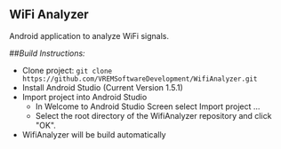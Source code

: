 ## WiFi Analyzer

Android application to analyze WiFi signals.

##*Build Instructions:*
- Clone project: `git clone https://github.com/VREMSoftwareDevelopment/WifiAnalyzer.git`
- Install Android Studio (Current Version 1.5.1)
- Import project into Android Studio
  - In Welcome to Android Studio Screen select Import project ...
  - Select the root directory of the WifiAnalyzer repository and click "OK".
- WifiAnalyzer will be build automatically
